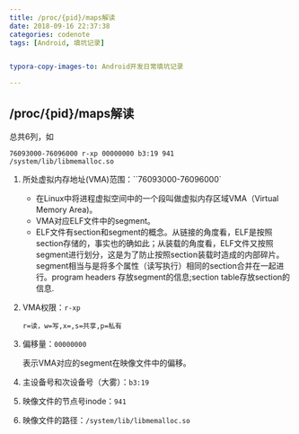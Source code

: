 ```yaml
---
title: /proc/{pid}/maps解读
date: 2018-09-16 22:37:38
categories: codenote
tags: [Android, 填坑记录]


typora-copy-images-to: Android开发日常填坑记录

---
```


<!--more-->

## /proc/{pid}/maps解读

总共6列，如

`76093000-76096000 r-xp 00000000 b3:19 941        /system/lib/libmemalloc.so`

1. 所处虚拟内存地址(VMA)范围：``76093000-76096000`

   - 在Linux中将进程虚拟空间中的一个段叫做虚拟内存区域VMA（Virtual Memory Area)。
   - VMA对应ELF文件中的segment。
   - ELF文件有section和segment的概念。从链接的角度看，ELF是按照section存储的，事实也的确如此；从装载的角度看，ELF文件又按照segment进行划分，这是为了防止按照section装载时造成的内部碎片。segment相当与是将多个属性（读写执行）相同的section合并在一起进行。program headers 存放segment的信息;section table存放section的信息.

2. VMA权限：`r-xp`

   `r=读，w=写,x=,s=共享,p=私有`

3. 偏移量：`00000000`

   表示VMA对应的segment在映像文件中的偏移。

4. 主设备号和次设备号（大雾）：`b3:19`

5. 映像文件的节点号inode：`941`

6. 映像文件的路径：`/system/lib/libmemalloc.so`
